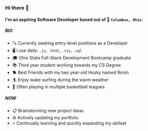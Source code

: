 ### Hi there 👋

#### I'm an aspiring Software Developer based out of 📍 `Columbus, Ohio`.

##### BIO
- 🔍 Currently seeking entry-level positions as a Developer
- 🖥️ I use daily: `.js`, `.html`, `.css`, `.sql` 
- 🎓 Ohio State Full-Stack Development Bootcamp graduate 
- 📚 Third year student working towards my CS Degree
- 🐕 Best Friends with my two year-old Husky named Ronin
- 🏄 Enjoy wake surfing during the warm weather
- 🏀 Often playing in multiple basketball leagues

##### NOW 
- 📋 Brainstorming new project ideas
- ⚙️ Actively updating my portfolio
- ⚡️ Continually learning and quickly expanding my skillset
